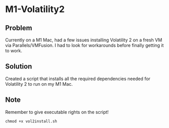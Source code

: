 # M1-Volatility2
## Problem
Currently on a M1 Mac, had a few issues installing Volatility 2 on a fresh VM via Parallels/VMFusion. I had to look for workarounds before finally getting it to work. 
## Solution
Created a script that installs all the required dependencies needed for Volatility 2 to run on my M1 Mac.

## Note
Remember to give executable rights on the script!

```shell
chmod +x vol2install.sh
```
